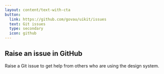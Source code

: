 ```yaml
---
layout: content/text-with-cta
button:
  link: https://github.com/govau/uikit/issues
  text: Git issues
  type: secondary
  icon: github
---
```


## Raise an issue in GitHub

Raise a Git issue to get help from others who are using the design system.
